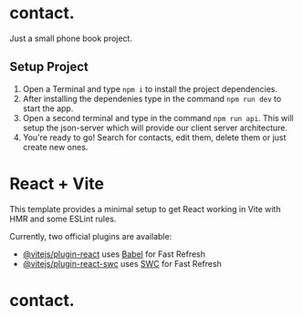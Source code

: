# contact.

Just a small phone book project.

## Setup Project

1. Open a Terminal and type `npm i` to install the project dependencies.
2. After installing the dependenies type in the command `npm run dev` to start the app.
3. Open a second terminal and type in the command `npm run api`. This will setup the json-server which will provide our client server architecture.
4. You're ready to go! Search for contacts, edit them, delete them or just create new ones.

# React + Vite

This template provides a minimal setup to get React working in Vite with HMR and some ESLint rules.

Currently, two official plugins are available:

-   [@vitejs/plugin-react](https://github.com/vitejs/vite-plugin-react/blob/main/packages/plugin-react/README.md) uses [Babel](https://babeljs.io/) for Fast Refresh
-   [@vitejs/plugin-react-swc](https://github.com/vitejs/vite-plugin-react-swc) uses [SWC](https://swc.rs/) for Fast Refresh

# contact.
